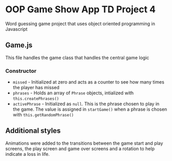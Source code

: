 # OOP Game Show App TD Project 4
 Word guessing game project that uses object oriented programming in Javascript

## Game.js
This file handles the game class that handles the central game logic

### Constructor
* `missed` - Initialized at zero and acts as a counter to see how many times the player has missed
* `phrases` - Holds an array of `Phrase` objects, intialized with `this.createPhrases()`
* `activePhrase` - Initialized as `null`. This is the phrase chosen to play in the game. The value is assigned in `startGame()` when a phrase is chosen with `this.getRandomPhrase()`


## Additional styles
Animations were added to the transitions between the game start and play screens, the play screen and game over screens and a rotation to help indicate a loss in life.
